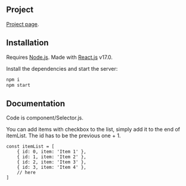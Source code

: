 ## Project
[Project page](https://github.com/fulll/developers/blob/master/Frontend/react-level-1.md).

## Installation

Requires [Node.js](https://nodejs.org/). 
Made with [React.js](https://reactjs.org/) v17.0.

Install the dependencies and start the server:

```sh
npm i
npm start
```

## Documentation

Code is component/Selector.js.

You can add items with checkbox to the list, simply add it to the end of itemList. The id has to be the previous one + 1.
    
    const itemList = [
        { id: 0, item: 'Item 1' },
        { id: 1, item: 'Item 2' },
        { id: 2, item: 'Item 3' },
        { id: 3, item: 'Item 4' },
        // here
    ]
